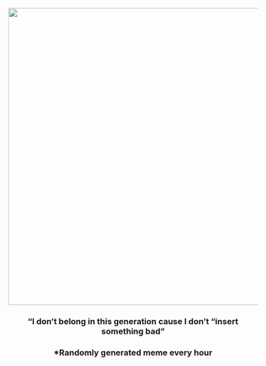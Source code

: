 <p align="center">
        <img src="https://i.redd.it/okagtpj5z9o91.jpg" width="600" height="600">
        </p>
        <h3 align="center">“I don’t belong in this generation cause I don’t “insert something bad”</h3>
        <h3 align="center">*Randomly generated meme every hour</h3>
    